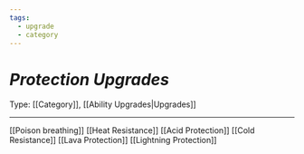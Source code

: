 ```yaml
---
tags:
  - upgrade
  - category
---
```

# _Protection Upgrades_

Type: [[Category]], [[Ability Upgrades|Upgrades]]

----
[[Poison breathing]]
[[Heat Resistance]]
[[Acid Protection]]
[[Cold Resistance]]
[[Lava Protection]]
[[Lightning Protection]]